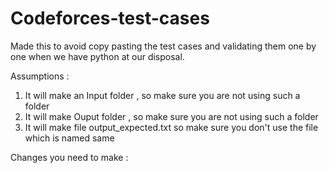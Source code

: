 # Codeforces-test-cases

Made this to avoid copy pasting the test cases and validating them one by one when we have python at our disposal.

Assumptions :
1. It will make an Input folder , so make sure you are not using such a folder
2. It will make Ouput folder , so make sure you are not using such a folder
3. It will make file output_expected.txt so make sure you don't use the file which is named same

Changes you need to make : 
